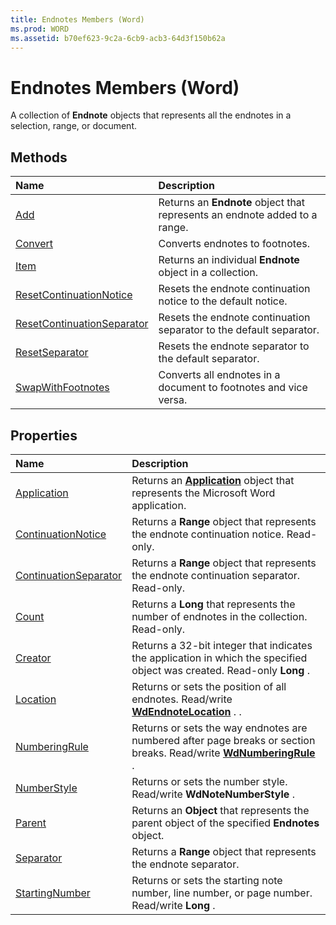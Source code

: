 ```yaml
---
title: Endnotes Members (Word)
ms.prod: WORD
ms.assetid: b70ef623-9c2a-6cb9-acb3-64d3f150b62a
---
```



# Endnotes Members (Word)
A collection of  **Endnote** objects that represents all the endnotes in a selection, range, or document.

## Methods



|**Name**|**Description**|
|:-----|:-----|
|[Add](endnotes-add-method-word.md)|Returns an  **Endnote** object that represents an endnote added to a range.|
|[Convert](endnotes-convert-method-word.md)|Converts endnotes to footnotes.|
|[Item](endnotes-item-method-word.md)|Returns an individual  **Endnote** object in a collection.|
|[ResetContinuationNotice](endnotes-resetcontinuationnotice-method-word.md)|Resets the endnote continuation notice to the default notice.|
|[ResetContinuationSeparator](endnotes-resetcontinuationseparator-method-word.md)|Resets the endnote continuation separator to the default separator.|
|[ResetSeparator](endnotes-resetseparator-method-word.md)|Resets the endnote separator to the default separator.|
|[SwapWithFootnotes](endnotes-swapwithfootnotes-method-word.md)|Converts all endnotes in a document to footnotes and vice versa.|

## Properties



|**Name**|**Description**|
|:-----|:-----|
|[Application](endnotes-application-property-word.md)|Returns an  **[Application](application-object-word.md)** object that represents the Microsoft Word application.|
|[ContinuationNotice](endnotes-continuationnotice-property-word.md)|Returns a  **Range** object that represents the endnote continuation notice. Read-only.|
|[ContinuationSeparator](endnotes-continuationseparator-property-word.md)|Returns a  **Range** object that represents the endnote continuation separator. Read-only.|
|[Count](endnotes-count-property-word.md)|Returns a  **Long** that represents the number of endnotes in the collection. Read-only.|
|[Creator](endnotes-creator-property-word.md)|Returns a 32-bit integer that indicates the application in which the specified object was created. Read-only  **Long** .|
|[Location](endnotes-location-property-word.md)|Returns or sets the position of all endnotes. Read/write  **[WdEndnoteLocation](wdendnotelocation-enumeration-word.md)** . .|
|[NumberingRule](endnotes-numberingrule-property-word.md)|Returns or sets the way endnotes are numbered after page breaks or section breaks. Read/write  **[WdNumberingRule](wdnumberingrule-enumeration-word.md)** .|
|[NumberStyle](endnotes-numberstyle-property-word.md)|Returns or sets the number style. Read/write  **WdNoteNumberStyle** .|
|[Parent](endnotes-parent-property-word.md)|Returns an  **Object** that represents the parent object of the specified **Endnotes** object.|
|[Separator](endnotes-separator-property-word.md)|Returns a  **Range** object that represents the endnote separator.|
|[StartingNumber](endnotes-startingnumber-property-word.md)|Returns or sets the starting note number, line number, or page number. Read/write  **Long** .|

